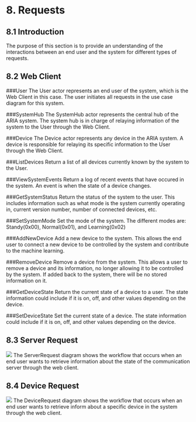 # 8. Requests

8.1 Introduction
----------------
The purpose of this section is to provide an understanding of the interactions between an end
user and the system for different types of requests. 

8.2 Web Client
--------------
###User
The User actor represents an end user of the system, which is the Web Client in this case. The
user initiates all requests in the use case diagram for this system.

###SystemHub
The SystemHub actor represents the central hub of the ARIA system. The system hub is in charge
of relaying information of the system to the User through the Web Client.

###Device
The Device actor represents any device in the ARIA system. A device is responsible for relaying
its specific information to the User through the Web Client.

###ListDevices
Return a list of all devices currently known by the system to the User.

###ViewSystemEvents
Return a log of recent events that have occured in the system. An event is when the state of
a device changes.

###GetSystemStatus
Return the status of the system to the user. This includes information such as what mode is the
system currently operating in, current version number, number of connected devices, etc.

###SetSystemMode
Set the mode of the system. The different modes are: Standy(0x00), Normal(0x01), and Learning(0x02)

###AddNewDevice
Add a new device to the system. This allows the end user to connect a new device to be controlled
by the system and contribute to the machine learning. 

###RemoveDevice
Remove a device from the system. This allows a user to remove a device and its information, no 
longer allowing it to be controlled by the system. If added back to the system, there will be no
stored information on it.

###GetDeviceState
Return the current state of a device to a user. The state information could include if it is on,
off, and other values depending on the device.

###SetDeviceState
Set the current state of a device. The state information could include if it is on, off, and other
values depending on the device.


8.3 Server Request
------------------

![](./ServerRequest.png)
The ServerRequest diagram shows the workflow that occurs when an end user wants to retrieve
information about the state of the communication server through the web client. 

8.4 Device Request
------------------

![](./DeviceRequest.png)
The DeviceRequest diagram shows the workflow that occurs when an end user wants to retrieve 
inform about a specific device in the system through the web client. 
